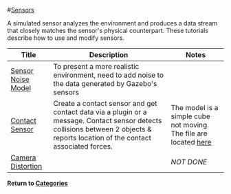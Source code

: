 #[Sensors][1]

A simulated sensor analyzes the environment and produces a data stream that closely matches the sensor's physical counterpart. These tutorials describe how to use and modify sensors.

|Title|Description|Notes|
|----|----|----|
|[Sensor Noise Model][6]| To present a more realistic environment, need to add noise to the data generated by Gazebo's sensors||
|[Contact Sensor][16]|Create a contact sensor and get contact data via a plugin or a message. Contact sensor detects collisions between 2 objects & reports location of the contact associated forces.|The model is a simple cube not moving. The file are located [here][17]|
|[Camera Distortion][48]||*NOT DONE*|

**Return to [Categories][2]**

[1]: http://gazebosim.org/tutorials?cat=sensors
[2]: ../gazebo_notes.md
[6]: gazebo_notes/sensor_noise_model_info.md
[16]: gazebo_notes/contact_sensor.md
[17]: gazebo_contact_tutorial
[48]: gazebo_notes/camera_distortion.md
